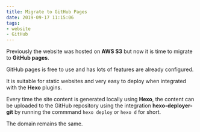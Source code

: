 ```yaml
---
title: Migrate to GitHub Pages
date: 2019-09-17 11:15:06
tags:
- website
- GitHub
---
```


Previously the website was hosted on **AWS S3** but now it is time to migrate to **GitHub pages**.

<!--more-->

GitHub pages is free to use and has lots of features are already configured.

It is suitable for static websites and very easy to deploy when integrated with the **Hexo** plugins.

Every time the site content is generated locally using **Hexo**, the content can be uploaded to the GitHub repository using the integration **hexo-deployer-git** by running the commmand ```hexo deploy``` or ```hexo d``` for short.

The domain remains the same.
